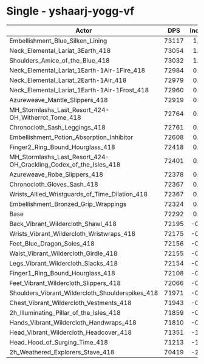 # Single - yshaarj-yogg-vf
| Actor | DPS | Increase |
|---|:---:|:---:|
|Embellishment_Blue_Silken_Lining|73117|1.14%|
|Neck_Elemental_Lariat_3Earth_418|73054|1.05%|
|Shoulders_Amice_of_the_Blue_418|73032|1.02%|
|Neck_Elemental_Lariat_1Earth-1Air-1Fire_418|72984|0.96%|
|Neck_Elemental_Lariat_2Earth-1Air_418|72979|0.95%|
|Neck_Elemental_Lariat_1Earth-1Air-1Frost_418|72960|0.93%|
|Azureweave_Mantle_Slippers_418|72919|0.87%|
|MH_Stormlashs_Last_Resort_424-OH_Witherrot_Tome_418|72764|0.65%|
|Chronocloth_Sash_Leggings_418|72761|0.65%|
|Embellishment_Potion_Absorption_Inhibitor|72608|0.44%|
|Finger2_Ring_Bound_Hourglass_418|72418|0.17%|
|MH_Stormlashs_Last_Resort_424-OH_Crackling_Codex_of_the_Isles_418|72401|0.15%|
|Azureweave_Robe_Slippers_418|72378|0.12%|
|Chronocloth_Gloves_Sash_418|72367|0.10%|
|Wrists_Allied_Wristguards_of_Time_Dilation_418|72367|0.10%|
|Embellishment_Bronzed_Grip_Wrappings|72324|0.05%|
|Base|72292|0.00%|
|Back_Vibrant_Wildercloth_Shawl_418|72195|-0.13%|
|Wrists_Vibrant_Wildercloth_Wristwraps_418|72175|-0.16%|
|Feet_Blue_Dragon_Soles_418|72156|-0.19%|
|Waist_Vibrant_Wildercloth_Girdle_418|72155|-0.19%|
|Legs_Vibrant_Wildercloth_Slacks_418|72154|-0.19%|
|Finger1_Ring_Bound_Hourglass_418|72108|-0.25%|
|Feet_Vibrant_Wildercloth_Slippers_418|72066|-0.31%|
|Shoulders_Vibrant_Wildercloth_Shoulderspikes_418|71971|-0.44%|
|Chest_Vibrant_Wildercloth_Vestments_418|71943|-0.48%|
|2h_Illuminating_Pillar_of_the_Isles_418|71859|-0.60%|
|Hands_Vibrant_Wildercloth_Handwraps_418|71810|-0.67%|
|Head_Vibrant_Wildercloth_Headcover_418|71351|-1.30%|
|Head_Hood_of_Surging_Time_418|71213|-1.49%|
|2h_Weathered_Explorers_Stave_418|70419|-2.59%|
